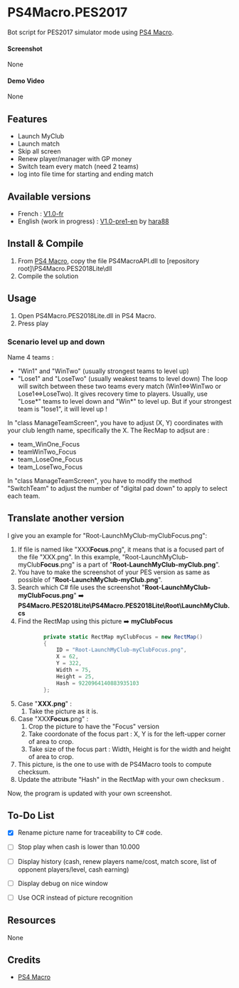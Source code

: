 ﻿# PS4Macro.PES2017

Bot script for PES2017 simulator mode using [PS4 Macro](https://github.com/komefai/PS4Macro).

#### Screenshot

None

#### Demo Video

None

## Features

- Launch MyClub
- Launch match
- Skip all screen
- Renew player/manager with GP money
- Switch team every match (need 2 teams)
- log into file time for starting and ending match

## Available versions

- French : [V1.0-fr](https://github.com/leguims/PS4Macro.PES2018Lite/releases/tag/V1.0)
- English (work in progress) : [V1.0-pre1-en](https://github.com/leguims/PS4Macro.PES2018Lite/releases/tag/V1.0-pre1-en) by [hara88](https://github.com/hara88)

## Install & Compile
1. From [PS4 Macro](https://github.com/komefai/PS4Macro), copy the file PS4MacroAPI.dll to [repository root]\PS4Macro.PES2018Lite\dll
2. Compile the solution

## Usage

1. Open PS4Macro.PES2018Lite.dll in PS4 Macro.
2. Press play

### Scenario level up and down

Name 4 teams :
- "Win1" and "WinTwo" (usually strongest teams to level up)
- "Lose1" and "LoseTwo" (usually weakest teams to level down)
The loop will switch between these two teams every match (Win1<=>WinTwo or Lose1<=>LoseTwo). It gives recovery time to players. Usually, use "Lose*" teams to level down and "Win*" to level up. But if your strongest team is "lose1", it will level up !

In "class ManageTeamScreen", you have to adjust (X, Y) coordinates with your club length name, specifically the X. The RecMap to adjsut are :
- team_WinOne_Focus
- teamWinTwo_Focus
- team_LoseOne_Focus
- team_LoseTwo_Focus

In "class ManageTeamScreen", you have to modify the method "SwitchTeam" to adjust the number of "digital pad down" to apply to select each team.

## Translate another version

I give you an example for "Root-LaunchMyClub-myClubFocus.png":

1. If file is named like "XXX**Focus**.png", it means that is a focused part of the file "XXX.png". In this example, "Root-LaunchMyClub-myClub**Focus**.png" is a part of "**Root-LaunchMyClub-myClub.png**".
1. You have to make the screenshot of your PES version as same as possible of "**Root-LaunchMyClub-myClub.png**".
1. Search which C# file uses the screenshot "**Root-LaunchMyClub-myClubFocus.png**" :arrow_right: **PS4Macro.PES2018Lite\PS4Macro.PES2018Lite\Root\LaunchMyClub.cs**
1. Find the RectMap using this picture :arrow_right: **myClubFocus**
    ```csharp
            private static RectMap myClubFocus = new RectMap()
            {
                ID = "Root-LaunchMyClub-myClubFocus.png",
                X = 62,
                Y = 322,
                Width = 75,
                Height = 25,
                Hash = 9220964140883935103
            };
    ```
1. Case "**XXX.png**" :
    1. Take the picture as it is.
1. Case "XXX**Focus**.png" :
    1. Crop the picture to have the "Focus" version
    1. Take coordonate of the focus part : X, Y is for the left-upper corner of area to crop.
    1. Take size of the focus part : Width, Height is for the width and height of area to crop.
1. This picture, is the one to use with de PS4Macro tools to compute checksum.
1. Update the attribute "Hash" in the RectMap with your own checksum .

Now, the program is updated with your own screenshot.

## To-Do List

- [x] Rename picture name for traceability to C# code.
- [ ] Stop play when cash is lower than 10.000
- [ ] Display history (cash, renew players name/cost, match score, list of opponent players/level, cash earning)
- [ ] Display debug on nice window
- [ ] Use OCR instead of picture recognition


## Resources

None

## Credits

- [PS4 Macro](https://github.com/komefai/PS4Macro)
